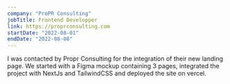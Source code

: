 ```yaml
---
company: "ProPR Consulting"
jobTitle: Frontend Developper
link: https://proprconsulting.com
startDate: "2022-08-01"
endDate: "2022-08-08"
---
```


I was contacted by Propr Consulting for the integration of their new landing page.
We started with a Figma mockup containing 3 pages, integrated the project with NextJs and TailwindCSS and deployed the site on vercel.
